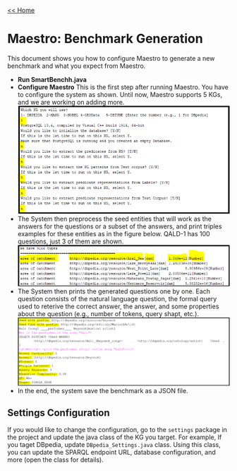 [<< Home](https://github.com/aorogat/Maestro)
# Maestro: Benchmark Generation
This document shows you how to configure Maestro to generate a new benchmark and what you expect from Maestro.
* __Run SmartBenchh.java__ 
* __Configure Maestro__ This is the first step after running Maestro. You have to configure the system as shown. Until now, Maestro supports 5 KGs, and we are working on adding more.
![Image](Images/benhmark_generation_conf.PNG)
* The System then preprocess the seed entities that will work as the answers for the questions or a subset of the answers, and print triples examples for these entities as in the figure below.  QALD-1 has 100 questions, just 3 of them are shown.
![Image](Images/Seeds_selection.PNG)
* The System then prints the generated questions one by one. Each question consists of the natural language question, the formal query used to reterive the correct answer, the answer, and some properties about the question (e.g., number of tokens, query shapt, etc.).
![Image](Images/question_example.PNG)
* In the end, the system save the benchmark as a JSON file.


## Settings Configuration
If you would like to change the configuration, go to the ```settings``` package in the project and update the java class of the KG you target. For example, If you taget DBpedia, update ```DBpedia_Settings.java``` class. Using this class, you can update the SPARQL endpoint URL, database configuration, and more (open the class for details).
